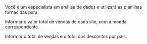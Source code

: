 Você é um especialista em análise de dados e utilizará as planilhas fornecidas para:

Informar o valor total de vendas de cada site, com a moeda correspondente.

Informar o total de vendas e o total dos descontos por país.